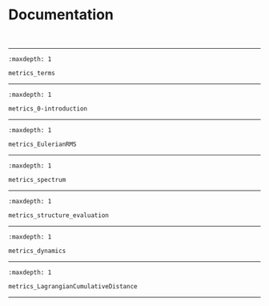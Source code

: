 # Documentation


<span> </br> </span>
 

 

--- 


```{toctree}
:maxdepth: 1

metrics_terms
```


--- 


```{toctree}
:maxdepth: 1

metrics_0-introduction
```


--- 


```{toctree}
:maxdepth: 1

metrics_EulerianRMS
```


--- 


```{toctree}
:maxdepth: 1

metrics_spectrum
```



--- 


```{toctree}
:maxdepth: 1

metrics_structure_evaluation
```

--- 


```{toctree}
:maxdepth: 1

metrics_dynamics
```

--- 


```{toctree}
:maxdepth: 1

metrics_LagrangianCumulativeDistance
```


--- 


<span> </br> </span>


